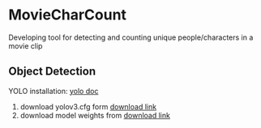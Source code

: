 # MovieCharCount
Developing tool for detecting and counting unique people/characters in a movie clip


## Object Detection

YOLO installation: [yolo doc](https://opencv-tutorial.readthedocs.io/en/latest/yolo/yolo.html)

1. download yolov3.cfg form [download link](https://opencv-tutorial.readthedocs.io/en/latest/_downloads/10e685aad953495a95c17bfecd1649e5/yolov3.cfg)
1. download model weights from [download link](https://pjreddie.com/media/files/yolov3.weights)